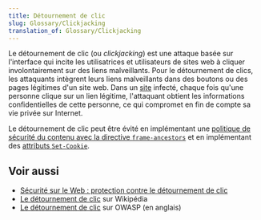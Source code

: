 ```yaml
---
title: Détournement de clic
slug: Glossary/Clickjacking
translation_of: Glossary/Clickjacking
---
```


Le détournement de clic (ou <i lang="en">clickjacking</i>) est une attaque basée sur l'interface qui incite les utilisatrices et utilisateurs de sites web à cliquer involontairement sur des liens malveillants. Pour le détournement de clics, les attaquants intègrent leurs liens malveillants dans des boutons ou des pages légitimes d'un site web. Dans un [site](/fr/docs/Glossary/Site) infecté, chaque fois qu'une personne clique sur un lien légitime, l'attaquant obtient les informations confidentielles de cette personne, ce qui compromet en fin de compte sa vie privée sur Internet.

Le détournement de clic peut être évité en implémentant une [politique de sécurité du contenu avec la directive `frame-ancestors`](/fr/docs/Web/HTTP/Headers/Content-Security-Policy/frame-ancestors) et en implémentant des [attributs `Set-Cookie`](/fr/docs/Web/HTTP/Headers/Set-Cookie#attributs).

## Voir aussi

- [Sécurité sur le Web&nbsp;: protection contre le détournement de clic](/fr/docs/Web/Security#protection_contre_le_détournement_de_clic)
- [Le détournement de clic](https://fr.wikipedia.org/wiki/Détournement_de_clic) sur Wikipédia
- [Le détournement de clic](https://owasp.org/www-community/attacks/Clickjacking) sur OWASP (en anglais)
